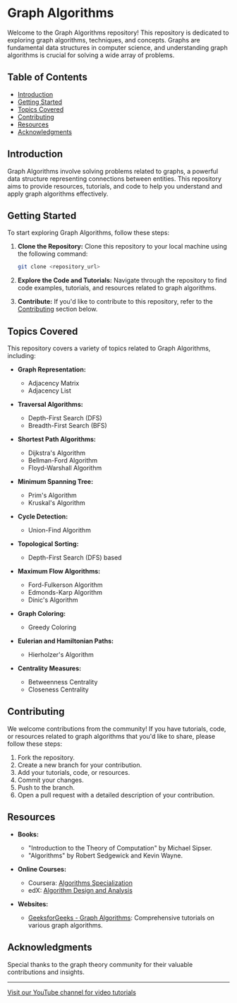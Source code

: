 # Graph Algorithms

Welcome to the Graph Algorithms repository! This repository is dedicated to exploring graph algorithms, techniques, and concepts. Graphs are fundamental data structures in computer science, and understanding graph algorithms is crucial for solving a wide array of problems.

## Table of Contents

- [Introduction](#introduction)
- [Getting Started](#getting-started)
- [Topics Covered](#topics-covered)
- [Contributing](#contributing)
- [Resources](#resources)
- [Acknowledgments](#acknowledgments)

## Introduction

Graph Algorithms involve solving problems related to graphs, a powerful data structure representing connections between entities. This repository aims to provide resources, tutorials, and code to help you understand and apply graph algorithms effectively.

## Getting Started

To start exploring Graph Algorithms, follow these steps:

1. **Clone the Repository:** Clone this repository to your local machine using the following command:
   ```bash
   git clone <repository_url>
   ```

2. **Explore the Code and Tutorials:** Navigate through the repository to find code examples, tutorials, and resources related to graph algorithms.

3. **Contribute:** If you'd like to contribute to this repository, refer to the [Contributing](#contributing) section below.

## Topics Covered

This repository covers a variety of topics related to Graph Algorithms, including:

- **Graph Representation:**
  - Adjacency Matrix
  - Adjacency List

- **Traversal Algorithms:**
  - Depth-First Search (DFS)
  - Breadth-First Search (BFS)

- **Shortest Path Algorithms:**
  - Dijkstra's Algorithm
  - Bellman-Ford Algorithm
  - Floyd-Warshall Algorithm

- **Minimum Spanning Tree:**
  - Prim's Algorithm
  - Kruskal's Algorithm

- **Cycle Detection:**
  - Union-Find Algorithm

- **Topological Sorting:**
  - Depth-First Search (DFS) based

- **Maximum Flow Algorithms:**
  - Ford-Fulkerson Algorithm
  - Edmonds-Karp Algorithm
  - Dinic's Algorithm

- **Graph Coloring:**
  - Greedy Coloring

- **Eulerian and Hamiltonian Paths:**
  - Hierholzer's Algorithm

- **Centrality Measures:**
  - Betweenness Centrality
  - Closeness Centrality

## Contributing

We welcome contributions from the community! If you have tutorials, code, or resources related to graph algorithms that you'd like to share, please follow these steps:

1. Fork the repository.
2. Create a new branch for your contribution.
3. Add your tutorials, code, or resources.
4. Commit your changes.
5. Push to the branch.
6. Open a pull request with a detailed description of your contribution.

## Resources

- **Books:**
  - "Introduction to the Theory of Computation" by Michael Sipser.
  - "Algorithms" by Robert Sedgewick and Kevin Wayne.

- **Online Courses:**
  - Coursera: [Algorithms Specialization](https://www.coursera.org/specializations/algorithms)
  - edX: [Algorithm Design and Analysis](https://www.edx.org/course/algorithm-design-analysis)

- **Websites:**
  - [GeeksforGeeks - Graph Algorithms](https://www.geeksforgeeks.org/graph-data-structure-and-algorithms/): Comprehensive tutorials on various graph algorithms.

## Acknowledgments

Special thanks to the graph theory community for their valuable contributions and insights.

---

[Visit our YouTube channel for video tutorials](https://www.youtube.com/@CodeCraft-ll5nz/featured)